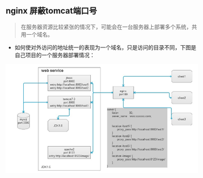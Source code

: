 ## nginx 屏蔽tomcat端口号

> 在服务器资源比较紧张的情况下，可能会在一台服务器上部署多个系统，共用一个域名。

* 如何使对外访问的地址统一的表现为一个域名，只是访问的目录不同，下图是自己项目的一个服务器部署情况：

![nginx](/img/nginx/nginx.jpg)







